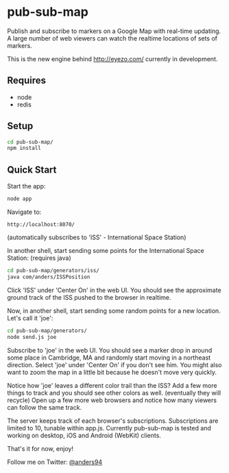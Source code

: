 pub-sub-map
===========

Publish and subscribe to markers on a Google Map with real-time updating. A large number of web viewers can watch the realtime locations of sets of markers.

This is the new engine behind http://eyezo.com/ currently in development.

Requires
----------------
* node
* redis

Setup
---------------
```sh
cd pub-sub-map/
npm install
```

Quick Start
--------------------------------------------------------
Start the app:
```sh
node app
```

Navigate to:
```
http://localhost:8070/
```
(automatically subscribes to 'ISS' - International Space Station)

In another shell, start sending some points for the International Space Station: (requires java)
```sh
cd pub-sub-map/generators/iss/
java com/anders/ISSPosition
```

Click 'ISS' under 'Center On' in the web UI. You should see the approximate ground track of the ISS pushed to the browser in realtime.

Now, in another shell, start sending some random points for a new location. Let's call it 'joe':
```sh
cd pub-sub-map/generators/
node send.js joe
```

Subscribe to 'joe' in the web UI. You should see a marker drop in around some place in Cambridge, MA and randomly start moving in a northeast direction. Select 'joe' under 'Center On' if you don't see him. You might also want to zoom the map in a little bit because he doesn't move very quickly.

Notice how 'joe' leaves a different color trail than the ISS? Add a few more things to track and you should see other colors as well. (eventually they will recycle) Open up a few more web browsers and notice how many viewers can follow the same track.

The server keeps track of each browser's subscriptions. Subscriptions are limited to 10, tunable within app.js. Currently pub-sub-map is tested and working on desktop, iOS and Android (WebKit) clients.

That's it for now, enjoy!

Follow me on Twitter: [@anders94](http://twitter.com/anders94)
